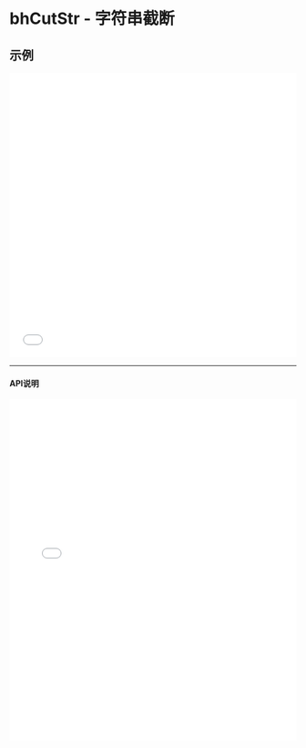 # bhCutStr - 字符串截断

## 示例

<iframe width="100%" height="500" src="//jsrun.net/s4pKp/embedded/all/light/" allowfullscreen="allowfullscreen" frameborder="0"></iframe>

*****
#### API说明

<iframe width="100%" height="600" src="../bh_apis/1.0/module-bhCutStr.html" frameborder="0" id="innerFrame"></iframe>